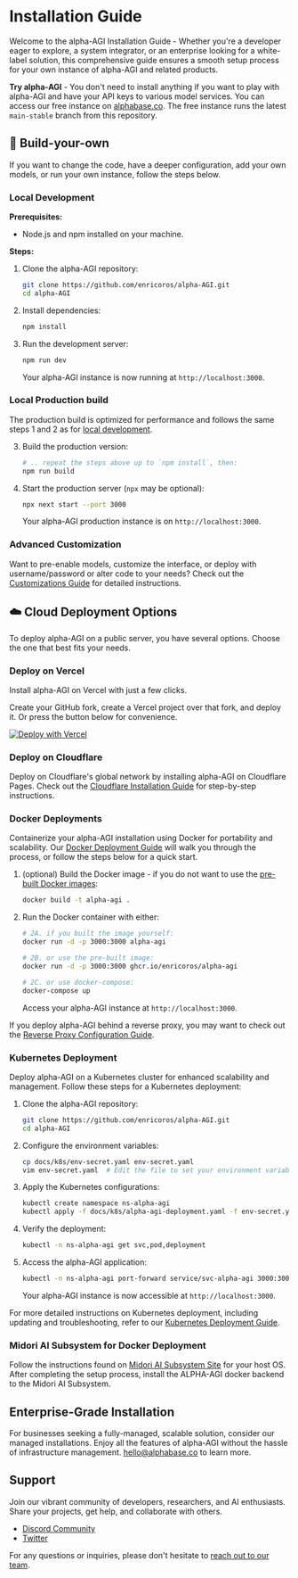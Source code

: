 # Installation Guide

Welcome to the alpha-AGI Installation Guide - Whether you're a developer
eager to explore, a system integrator, or an enterprise looking for a
white-label solution, this comprehensive guide ensures a smooth setup
process for your own instance of alpha-AGI and related products.

**Try alpha-AGI** - You don't need to install anything if you want to play with alpha-AGI
and have your API keys to various model services. You can access our free instance on [alphabase.co](https://alphabase.co).
The free instance runs the latest `main-stable` branch from this repository.

## 🧩 Build-your-own

If you want to change the code, have a deeper configuration,
add your own models, or run your own instance, follow the steps below.

### Local Development

**Prerequisites:**

- Node.js and npm installed on your machine.

**Steps:**

1. Clone the alpha-AGI repository:
   ```bash
   git clone https://github.com/enricoros/alpha-AGI.git
   cd alpha-AGI
   ```
2. Install dependencies:
   ```bash
   npm install
   ```
3. Run the development server:
   ```bash
   npm run dev
   ```
   Your alpha-AGI instance is now running at `http://localhost:3000`.

### Local Production build

The production build is optimized for performance and follows
the same steps 1 and 2 as for [local development](#local-development).

3. Build the production version:
   ```bash
   # .. repeat the steps above up to `npm install`, then:
   npm run build
   ```
4. Start the production server (`npx` may be optional):
   ```bash
   npx next start --port 3000
   ```
   Your alpha-AGI production instance is on `http://localhost:3000`.

### Advanced Customization

Want to pre-enable models, customize the interface, or deploy with username/password or alter code to your needs?
Check out the [Customizations Guide](README.md) for detailed instructions.

## ☁️ Cloud Deployment Options

To deploy alpha-AGI on a public server, you have several options. Choose the one that best fits your needs.

### Deploy on Vercel

Install alpha-AGI on Vercel with just a few clicks.

Create your GitHub fork, create a Vercel project over that fork, and deploy it. Or press the button below for convenience.

[![Deploy with Vercel](https://vercel.com/button)](https://vercel.com/new/clone?repository-url=https%3A%2F%2Fgithub.com%2Fenricoros%2Falpha-AGI&env=OPENAI_API_KEY&envDescription=Backend%20API%20keys%2C%20optional%20and%20may%20be%20overridden%20by%20the%20UI.&envLink=https%3A%2F%2Fgithub.com%2Fenricoros%2Falpha-AGI%2Fblob%2Fmain%2Fdocs%2Fenvironment-variables.md&project-name=alpha-AGI)

### Deploy on Cloudflare

Deploy on Cloudflare's global network by installing alpha-AGI on
Cloudflare Pages. Check out the [Cloudflare Installation Guide](deploy-cloudflare.md)
for step-by-step instructions.

### Docker Deployments

Containerize your alpha-AGI installation using Docker for portability and scalability.
Our [Docker Deployment Guide](deploy-docker.md) will walk you through the process,
or follow the steps below for a quick start.

1. (optional) Build the Docker image - if you do not want to use the [pre-built Docker images](https://github.com/enricoros/alpha-AGI/pkgs/container/alpha-agi):
   ```bash
   docker build -t alpha-agi .
   ```
2. Run the Docker container with either:
   ```bash
   # 2A. if you built the image yourself:
   docker run -d -p 3000:3000 alpha-agi

   # 2B. or use the pre-built image:
   docker run -d -p 3000:3000 ghcr.io/enricoros/alpha-agi

   # 2C. or use docker-compose:
   docker-compose up
   ```
   Access your alpha-AGI instance at `http://localhost:3000`.

If you deploy alpha-AGI behind a reverse proxy, you may want to check out the [Reverse Proxy Configuration Guide](deploy-reverse-proxy.md).

### Kubernetes Deployment

Deploy alpha-AGI on a Kubernetes cluster for enhanced scalability and management. Follow these steps for a Kubernetes deployment:

1. Clone the alpha-AGI repository:
   ```bash
   git clone https://github.com/enricoros/alpha-AGI.git
   cd alpha-AGI
   ```

2. Configure the environment variables:
   ```bash
   cp docs/k8s/env-secret.yaml env-secret.yaml
   vim env-secret.yaml  # Edit the file to set your environment variables
   ```

3. Apply the Kubernetes configurations:
   ```bash
   kubectl create namespace ns-alpha-agi
   kubectl apply -f docs/k8s/alpha-agi-deployment.yaml -f env-secret.yaml
   ```

4. Verify the deployment:
   ```bash
   kubectl -n ns-alpha-agi get svc,pod,deployment
   ```

5. Access the alpha-AGI application:
   ```bash
   kubectl -n ns-alpha-agi port-forward service/svc-alpha-agi 3000:3000
   ```
   Your alpha-AGI instance is now accessible at `http://localhost:3000`.

For more detailed instructions on Kubernetes deployment, including updating and troubleshooting, refer to our [Kubernetes Deployment Guide](deploy-k8s.md).

### Midori AI Subsystem for Docker Deployment

Follow the instructions found on [Midori AI Subsystem Site](https://io.midori-ai.xyz/subsystem/manager/)
for your host OS. After completing the setup process, install the ALPHA-AGI docker backend to the Midori AI Subsystem.

## Enterprise-Grade Installation

For businesses seeking a fully-managed, scalable solution, consider our managed installations.
Enjoy all the features of alpha-AGI without the hassle of infrastructure management. [hello@alphabase.co](mailto:hello@alphabase.co) to learn more.

## Support

Join our vibrant community of developers, researchers, and AI enthusiasts. Share your projects, get help, and collaborate with others.

- [Discord Community](https://discord.gg/MkH4qj2Jp9)
- [Twitter](https://twitter.com/yourusername)

For any questions or inquiries, please don't hesitate to [reach out to our team](mailto:hello@alphabase.co).
